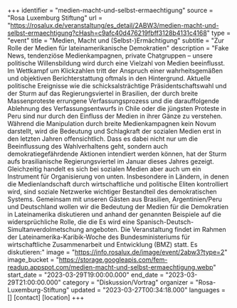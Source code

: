 +++
identifier = "medien-macht-und-selbst-ermaechtigung"
source = "Rosa Luxemburg Stiftung"
url = "https://rosalux.de/veranstaltung/es_detail/2ABW3/medien-macht-und-selbst-ermaechtigung?cHash=c9afc40d476219fbff3128b4131c4168"
type = "event"
title = "Medien, Macht und (Selbst-)Ermächtigung"
subtitle = "Zur Rolle der Medien für lateinamerikanische Demokratien"
description = "Fake News, tendenziöse Medienkampagnen, private Chatgruppen – unsere politische Willensbildung wird durch eine Vielzahl von Medien beeinflusst. Im Wettkampf um Klickzahlen tritt der Anspruch einer wahrheitsgemäßen und objektiven Berichterstattung oftmals in den Hintergrund. 
Aktuelle politische Ereignisse wie die schicksalsträchtige Präsidentschaftswahl und der Sturm auf das Regierungsviertel in Brasilien, der durch breite Massenproteste errungene Verfassungsprozess und die darauffolgende Ablehnung des Verfassungsentwurfs in Chile oder die jüngsten Proteste in Peru sind nur durch den Einfluss der Medien in ihrer Gänze zu verstehen.
Während die Manipulation durch breite Medienkampagnen kein Novum darstellt, wird die Bedeutung und Schlagkraft der sozialen Medien erst in den letzten Jahren offensichtlich. Dass es dabei nicht nur um die Beeinflussung des Wahlverhaltens geht, sondern auch demokratiegefährdende Aktionen intendiert werden können, hat der Sturm aufs brasilianische Regierungsviertel im Januar dieses Jahres gezeigt. Gleichzeitig handelt es sich bei sozialen Medien aber auch um ein Instrument für Organisierung von unten. Insbesondere in Ländern, in denen die Medienlandschaft durch wirtschaftliche und politische Eliten kontrolliert wird, sind soziale Netzwerke wichtiger Bestandteil des demokratischen Systems. 
Gemeinsam mit unseren Gästen aus Brasilien, Argentinien/Peru und Deutschland wollen wir die Bedeutung der Medien für die Demokratien in Lateinamerika diskutieren und anhand der genannten Beispiele auf die widersprüchliche Rolle, die die 
Es wird eine Spanisch-Deutsch-Simultanverdolmetschung angeboten. 
Die Veranstaltung findet im Rahmen der Lateinamerika-Karibik-Woche des Bundesministeriums für wirtschaftliche Zusammenarbeit und Entwicklung (BMZ) statt. 
Es diskutieren:"
image = "https://info.rosalux.de/image/event/2abw3?type=2"
image_bucket = "https://storage.googleapis.com/fem-readup.appspot.com/medien-macht-und-selbst-ermaechtigung.webp"
start_date = "2023-03-29T19:00:00.000"
end_date = "2023-03-29T21:00:00.000"
category = "Diskussion/Vortrag"
organizer = "Rosa-Luxemburg-Stiftung"
updated = "2023-03-27T00:34:18.000"
languages = []
[contact]
[location]
+++